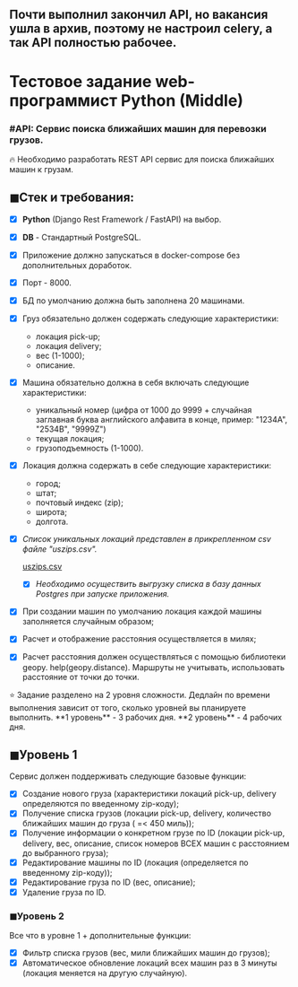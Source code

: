 ## Почти выполнил закончил API, но вакансия ушла в архив, поэтому не настроил celery, а так API полностью рабочее.
# **Тестовое задание web-программист Python** (Middle)

### #API: Сервис поиска ближайших машин для перевозки грузов.

<aside>
🔥 Необходимо разработать REST API сервиc для поиска ближайших машин к грузам.

</aside>

## ◼Стек и требования:

- [x]  **Python** (Django Rest Framework / FastAPI) на выбор.
- [x]  **DB** - Стандартный PostgreSQL.
- [x]  Приложение должно запускаться в docker-compose без дополнительных доработок.
- [x]  Порт - 8000.
- [x]  БД по умолчанию должна быть заполнена 20 машинами.
- [x]  Груз обязательно должен содержать следующие характеристики:
    - локация pick-up;
    - локация delivery;
    - вес (1-1000);
    - описание.
- [x]  Машина обязательно должна в себя включать следующие характеристики:
    - уникальный номер (цифра от 1000 до 9999 + случайная заглавная буква английского алфавита в конце, пример: "1234A", "2534B", "9999Z")
    - текущая локация;
    - грузоподъемность (1-1000).
- [x]  Локация должна содержать в себе следующие характеристики:
    - город;
    - штат;
    - почтовый индекс (zip);
    - широта;
    - долгота.
- [x]  *Список уникальных локаций представлен в прикрепленном csv файле "uszips.csv".*
    
    [uszips.csv](https://s3-us-west-2.amazonaws.com/secure.notion-static.com/73ce520f-5205-47d4-8169-2266c628f6a7/uszips.csv)
    
    - [x]  *Необходимо осуществить выгрузку списка в базу данных Postgres при запуске приложения.*
- [x]  При создании машин по умолчанию локация каждой машины заполняется случайным образом;
- [x]  Расчет и отображение расстояния осуществляется в милях;
- [x]  Расчет расстояния должен осуществляться с помощью библиотеки geopy. help(geopy.distance). Маршруты не учитывать, использовать расстояние от точки до точки.

<aside>
⭐ Задание разделено на 2 уровня сложности. Дедлайн по времени выполнения зависит от того, сколько уровней вы планируете выполнить.
**1 уровень** - 3 рабочих дня.
**2 уровень** - 4 рабочих дня.

</aside>

## ◼Уровень 1

Сервис должен поддерживать следующие базовые функции:

- [x]  Создание нового груза (характеристики локаций pick-up, delivery определяются по введенному zip-коду);
- [x]  Получение списка грузов (локации pick-up, delivery, количество ближайших машин до груза ( =< 450 миль));
- [x]  Получение информации о конкретном грузе по ID (локации pick-up, delivery, вес, описание, список номеров ВСЕХ машин с расстоянием до выбранного груза);
- [x]  Редактирование машины по ID (локация (определяется по введенному zip-коду));
- [x]  Редактирование груза по ID (вес, описание);
- [x]  Удаление груза по ID.

### ◼Уровень 2

Все что в уровне 1 + дополнительные функции:

- [x]  Фильтр списка грузов (вес, мили ближайших машин до грузов);
- [x]  Автоматическое обновление локаций всех машин раз в 3 минуты (локация меняется на другую случайную).
